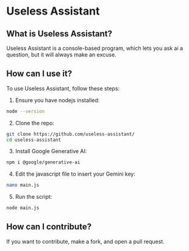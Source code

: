 # Useless Assistant

## What is Useless Assistant?
Useless Assistant is a console-based program, which lets you ask ai a question, but it will always make an excuse.

## How can I use it?
To use Useless Assistant, follow these steps:
1. Ensure you have nodejs installed:
```bash
node --version
```
2. Clone the repo:
```bash
git clone https://github.com/useless-assistant/
cd useless-assistant
```
3. Install Google Generative AI:
```bash
npm i @google/generative-ai
```
4. Edit the javascript file to insert your Gemini key:
```bash
nano main.js
```
5. Run the script:
```bash
node main.js
```

## How can I contribute?
If you want to contribute, make a fork, and open a pull request.